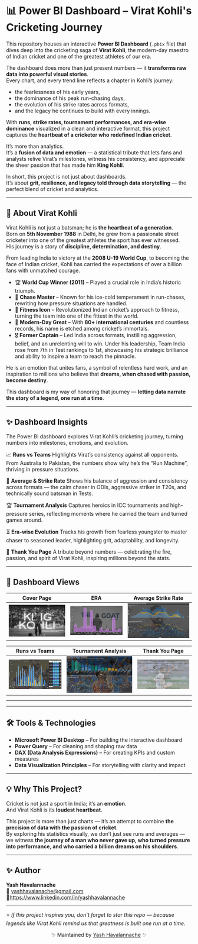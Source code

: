 # 📊 Power BI Dashboard – Virat Kohli's Cricketing Journey  

This repository houses an interactive **Power BI Dashboard** (`.pbix` file) that dives deep into the cricketing saga of **Virat Kohli**, the modern-day maestro of Indian cricket and one of the greatest athletes of our era.  

The dashboard does more than just present numbers — it **transforms raw data into powerful visual stories**.  
Every chart, and every trend line reflects a chapter in Kohli’s journey:  
- the fearlessness of his early years,  
- the dominance of his peak run-chasing days,  
- the evolution of his strike rates across formats,  
- and the legacy he continues to build with every innings.  

With **runs, strike rates, tournament performances, and era-wise dominance** visualized in a clean and interactive format, this project captures the **heartbeat of a cricketer who redefined Indian cricket**.  

It’s more than analytics.  
It’s a **fusion of data and emotion** — a statistical tribute that lets fans and analysts relive Virat’s milestones, witness his consistency, and appreciate the sheer passion that has made him **King Kohli**.  

In short, this project is not just about dashboards.  
It’s about **grit, resilience, and legacy told through data storytelling** — the perfect blend of cricket and analytics.  


---

## 🏏 About Virat Kohli  

Virat Kohli is not just a batsman; he is **the heartbeat of a generation**.  
Born on **5th November 1988** in Delhi, he grew from a passionate street cricketer into one of the greatest athletes the sport has ever witnessed.  
His journey is a story of **discipline, determination, and destiny**.  

From leading India to victory at the **2008 U-19 World Cup**, to becoming the face of Indian cricket, Kohli has carried the expectations of over a billion fans with unmatched courage.  

- 🏆 **World Cup Winner (2011)** – Played a crucial role in India’s historic triumph.  
- 👑 **Chase Master** – Known for his ice-cold temperament in run-chases, rewriting how pressure situations are handled.  
- 💪 **Fitness Icon** – Revolutionized Indian cricket’s approach to fitness, turning the team into one of the fittest in the world.  
- 🐐 **Modern-Day Great** – With **80+ international centuries** and countless records, his name is etched among cricket’s immortals.  
- 🎖️ **Former Captain** – Led India across formats, instilling aggression, belief, and an unrelenting will to win. Under his leadership, Team India rose from 7th in Test rankings to 1st, showcasing his strategic brilliance and ability to inspire a team to reach the pinnacle.
 
He is an emotion that unites fans, a symbol of relentless hard work, and an inspiration to millions who believe that **dreams, when chased with passion, become destiny**.  

This dashboard is my way of honoring that journey — **letting data narrate the story of a legend, one run at a time**.  

---

## ✨ Dashboard Insights

The Power BI dashboard explores Virat Kohli’s cricketing journey, turning numbers into milestones, emotions, and evolution.

📈 **Runs vs Teams**
Highlights Virat’s consistency against all opponents. From Australia to Pakistan, the numbers show why he’s the “Run Machine”, thriving in pressure situations.

🎯 **Average & Strike Rate**
Shows his balance of aggression and consistency across formats — the calm chaser in ODIs, aggressive striker in T20s, and technically sound batsman in Tests.

🏆 **Tournament Analysis**
Captures heroics in ICC tournaments and high-pressure series, reflecting moments where he carried the team and turned games around.

⏳ **Era-wise Evolution**
Tracks his growth from fearless youngster to master chaser to seasoned leader, highlighting grit, adaptability, and longevity.

🙏 **Thank You Page**
A tribute beyond numbers — celebrating the fire, passion, and spirit of Virat Kohli, inspiring millions beyond the stats.

---
## 📸 Dashboard Views  

| Cover Page | ERA | Average Strike Rate |
|------------|-----|-------------------|
| ![Cover Page](images/cover.png) | ![ERA](images/era.png) | ![Average Strike Rate](images/avg_sr.png) |

| Runs vs Teams | Tournament Analysis | Thank You Page |
|---------------|-------------------|----------------|
| ![Runs vs Teams](images/runsvsteams.png) | ![Tournament](images/tournament.png) | ![Thanks](images/thanks.png) |

---

---

## 🛠️ Tools & Technologies  
- **Microsoft Power BI Desktop** – For building the interactive dashboard  
- **Power Query** – For cleaning and shaping raw data  
- **DAX (Data Analysis Expressions)** – For creating KPIs and custom measures  
- **Data Visualization Principles** – For storytelling with clarity and impact  

---

## 💡 Why This Project?  
Cricket is not just a sport in India; it’s an **emotion**.  
And Virat Kohli is its **loudest heartbeat**.  

This project is more than just charts — it’s an attempt to combine **the precision of data with the passion of cricket**.  
By exploring his statistics visually, we don’t just see runs and averages — we witness **the journey of a man who never gave up, who turned pressure into performance, and who carried a billion dreams on his shoulders**.  

---

## ✨ Author  
**Yash Havalannache**  
📧 yashhavalanache@gmail.com 
🔗https://www.linkedin.com/in/yashhavalannache 

---

⭐ *If this project inspires you, don’t forget to star this repo — because legends like Virat Kohli remind us that greatness is built one run at a time.*  


<p align="center"> ✨ Maintained by <a href="https://github.com/yashhavalannache">Yash Havalannache</a> ✨ </p> 